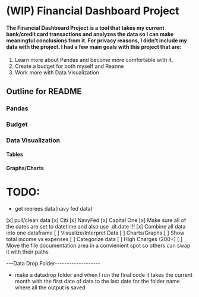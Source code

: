 # (WIP) Financial Dashboard Project
#### The Financial Dashboard Project is a tool that takes my current bank/credit card transactions and analyzes the data so I can make meaningful conclusions from it. For privacy reasons, I didn't include my data with the project. I had a few main goals with this project that are: 
1. Learn more about Pandas and become more comfortable with it, 
2. Create a budget for both myself and Reanne
3. Work more with Data Visualization

## Outline for README
### Pandas

### Budget

### Data Visualization
#### Tables

#### Graphs/Charts


# TODO:
* get reerees data(navy fed data)

[x] pull/clean data
    [x] Citi
    [x] NavyFed
    [x] Capital One
[x] Make sure all of the dates are set to datetime and also use .dt.date !!!
[x] Combine all data into one dataframe
[ ] Visualize/Interpret Data
    [ ] Charts/Graphs
    [ ] Show total income vs expenses
    [ ] Categorize data
    [ ] High Charges (200+)
[ ] Move the file documentation area in a convienient spot so others can swap it with their paths

---Data Drop Folder-------------------
* make a datadrop folder and when I run the final code it takes the current month with the first 
date of data to the last date for the folder name where all the output is saved
